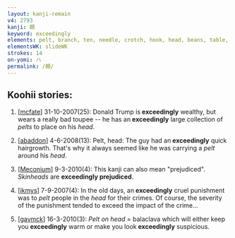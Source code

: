 ```yaml
---
layout: kanji-remain
v4: 2793
kanji: 頗
keyword: exceedingly
elements: pelt, branch, ten, needle, crotch, hook, head, beans, table, one, mouth, head, page, one, ceiling, drop, shellfish, shell, clam, oyster, eye, animal legs, eight
elementsWK: slideWK
strokes: 14
on-yomi: ハ
permalink: /頗/
---
```


## Koohii stories: 

1) [<a href="http://kanji.koohii.com/profile/mcfate">mcfate</a>] 31-10-2007(25): Donald Trump is<strong> exceedingly</strong> wealthy, but wears a really bad toupee -- he has an<strong> exceedingly</strong> large collection of <em>pelts</em> to place on his <em>head</em>.

2) [<a href="http://kanji.koohii.com/profile/abaddon">abaddon</a>] 4-6-2008(13): Pelt, head: The guy had an<strong> exceedingly</strong> quick hairgrowth. That&#039;s why it always seemed like he was carrying a <em>pelt</em> around his <em>head</em>.

3) [<a href="http://kanji.koohii.com/profile/Meconium">Meconium</a>] 9-3-2010(4): This kanji can also mean &quot;prejudiced&quot;. <em>Skinheads</em> are <strong>exceedingly prejudiced</strong>.

4) [<a href="http://kanji.koohii.com/profile/ikmys">ikmys</a>] 7-9-2007(4): In the old days, an<strong> exceedingly</strong> cruel punishment was to <em>pelt</em> people in the <em>head</em> for their crimes. Of course, the severity of the punishment tended to exceed the impact of the crime...

5) [<a href="http://kanji.koohii.com/profile/gavmck">gavmck</a>] 16-3-2010(3): <em>Pelt on head</em> = balaclava which will either keep you<strong> exceedingly</strong> warm or make you look<strong> exceedingly</strong> suspicious.

